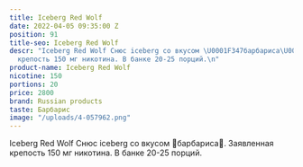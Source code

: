 ```yaml
---
title: Iceberg Red Wolf
date: 2022-04-05 09:35:00 Z
position: 91
title-seo: Iceberg Red Wolf
descr: "Iceberg Red Wolf Снюс iceberg со вкусом \U0001F347барбариса\U0001F347. Заявленная
  крепость 150 мг никотина. В банке 20-25 порций.\n"
product-name: Iceberg Red Wolf
nicotine: 150
portions: 20
price: 2800
brand: Russian products
taste: Барбарис
image: "/uploads/4-057962.png"
---
```


Iceberg Red Wolf Снюс iceberg со вкусом 🍇барбариса🍇. Заявленная крепость 150 мг никотина. В банке 20-25 порций.
